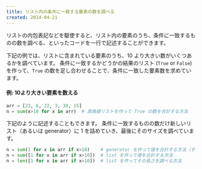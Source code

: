 ```yaml
---
title: リスト内の条件に一致する要素の数を調べる
created: 2014-04-21
---
```


リストの内包表記などを駆使すると、リスト内の要素のうち、条件に一致するものの数を調べる、といったコードを一行で記述することができます。

下記の例では、リストに含まれている要素のうち、10 より大きい数がいくつあるかを調べています。
条件に一致するかどうかの結果のリスト (`True` or `False`) を作って、`True` の数を足し合わせることで、条件に一致した要素数を求めています。

#### 例: 10より大きい要素を数える

```python
arr = [23, 6, 22, 3, 38, 15]
n = sum(x>10 for x in arr)  # 真偽値リストを作って True の数を合計する方法
```

下記のように記述することもできます。
条件に一致するものの数だけ新しいリスト（あるいは generator）に 1 を詰めていき、最後にそのサイズを調べています。

```python
n = sum(1 for x in arr if x>10)    # generator を作って値を合計する方法（すべての要素が１なので合計＝要素数）
n = sum([1 for x in arr if x>10])  # list を作って値を合計する方法
n = len([1 for x in arr if x>10])  # list を作ってその長さを調べる方法
```

